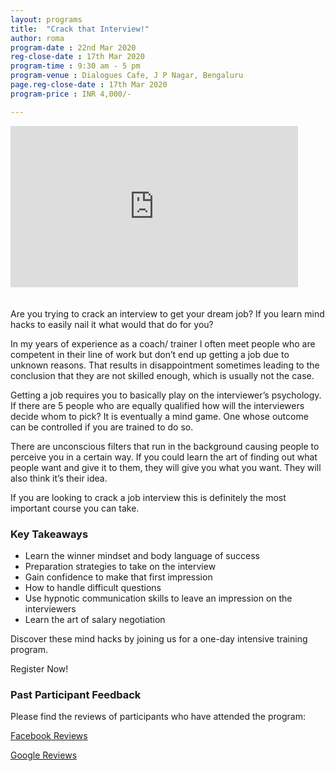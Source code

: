 ```yaml
---
layout: programs
title:  "Crack that Interview!"
author: roma
program-date : 22nd Mar 2020
reg-close-date : 17th Mar 2020
program-time : 9:30 am - 5 pm
program-venue : Dialogues Cafe, J P Nagar, Bengaluru
page.reg-close-date : 17th Mar 2020
program-price : INR 4,000/-

---
```

<iframe style="margin-bottom:20px" width="460" height="258" src="https://youtube.com/embed/8TBSvDN9IGQ" frameborder="0" allow="" allowfullscreen></iframe>

<div>
<p>Are you trying to crack an interview to get your dream job? If you learn mind hacks to easily nail it what would that do for you? 
</p>

<p>In my years of experience as a coach/ trainer I often meet people who are competent in their line of work but don’t end up getting a job due to unknown reasons. That results in disappointment sometimes leading to the conclusion that they are not skilled enough, which  is usually not the case.</p>

<p>Getting a job requires you to basically play on the interviewer’s psychology. If there are 5 people who are equally qualified how will the interviewers decide whom to pick?  It is eventually a mind game. One whose outcome can be controlled if you are trained to do so. </p>

<p>There are unconscious filters that run in the background causing people to perceive you in a certain way. If you could learn the art of finding out what people want and give it to them, they will give you what you want. They will also think it’s their idea. </p>

<p>If you are looking to crack a job interview this is definitely the most important course you can take.</p>

</div>

### Key Takeaways 
 * Learn the winner mindset and body language of success
 * Preparation strategies to take on the interview
 * Gain confidence to make that first impression
 * How to handle difficult questions
 * Use hypnotic communication skills to leave an impression on the interviewers
 * Learn the art of salary negotiation


<p>Discover these mind hacks by joining us for a one-day intensive training program.</p>

<p>Register Now!</p>

### Past Participant Feedback
Please find the reviews of participants who have attended the program: 

<p>
<a href="https://www.facebook.com/pg/themindlabtraining/reviews/?ref=page_internal">Facebook Reviews</a> 
</p>
<p>
<a href="https://business.google.com/reviews/l/17278415145324209822?hl=en-GB">Google Reviews</a>
</p>
